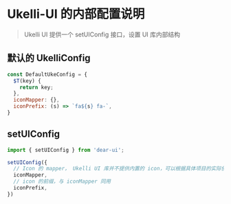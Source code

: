 # Ukelli-UI 的内部配置说明

> Ukelli UI 提供一个 setUIConfig 接口，设置 UI 库内部结构

## 默认的 UkelliConfig

```js
const DefaultUkeConfig = {
  $T(key) {
    return key;
  },
  iconMapper: {},
  iconPrefix: (s) => `fa${s} fa-`,
}
```

## setUIConfig

```jsx static
import { setUIConfig } from 'dear-ui';

setUIConfig({
  // Icon 的 mapper， Ukelli UI 库并不提供内置的 icon，可以根据具体项目的实际使用来决定使用的 icon 库
  iconMapper,
  // icon 的前缀，与 iconMapper 同用
  iconPrefix,
})
```
